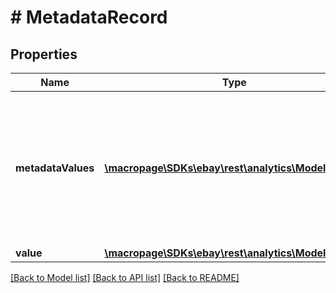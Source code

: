 # # MetadataRecord

## Properties

Name | Type | Description | Notes
------------ | ------------- | ------------- | -------------
**metadataValues** | [**\macropage\SDKs\ebay\rest\analytics\Model\Value[]**](Value.md) | A list of data in a row returned in the traffic report. The data in each of the cells match the labels in headers of the report. | [optional] 
**value** | [**\macropage\SDKs\ebay\rest\analytics\Model\Value**](Value.md) |  | [optional] 

[[Back to Model list]](../../README.md#documentation-for-models) [[Back to API list]](../../README.md#documentation-for-api-endpoints) [[Back to README]](../../README.md)


